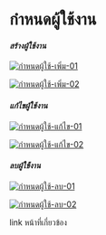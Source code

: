 # กำหนดผู้ใช้งาน

#### _**สร้างผู้ใช้งาน**_

[![กำหนดผู้ใช้-เพิ่ม-01](/images/กำหนดผู้ใช้-เพิ่ม-01.jpg)](/images/กำหนดผู้ใช้-เพิ่ม-01.jpg)

[![กำหนดผู้ใช้-เพิ่ม-02](/images/กำหนดผู้ใช้-เพิ่ม-02.jpg)](/images/กำหนดผู้ใช้-เพิ่ม-02.jpg)



#### _**แก้ไขผู้ใช้งาน**_

[![กำหนดผู้ใช้-แก้ไข-01](/images/กำหนดผู้ใช้-แก้ไข-01.jpg)](/images/กำหนดผู้ใช้-แก้ไข-01.jpg)

[![กำหนดผู้ใช้-แก้ไข-02](http://www.smlaccount.com/manual/wp-content/uploads/2017/11/กำหนดผู้ใช้-แก้ไข-02.jpg)](http://www.smlaccount.com/manual/wp-content/uploads/2017/11/กำหนดผู้ใช้-แก้ไข-02.jpg)

#### _**ลบผู้ใช้้งาน**_

[![กำหนดผู้ใช้-ลบ-01](/images/กำหนดผู้ใช้-ลบ-01.jpg)](/images/กำหนดผู้ใช้-ลบ-01.jpg)

[![กำหนดผู้ใช้-ลบ-02](/images/กำหนดผู้ใช้-ลบ-02.jpg)](/images/กำหนดผู้ใช้-ลบ-02.jpg)

link หน้าที่เกี่ยวข้อง









